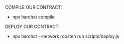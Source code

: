 COMPILE OUR CONTRACT:
- npx hardhat compile

DEPLOY OUR CONTRACT:
- npx hardhat --network ropsten run scripts/deploy.js